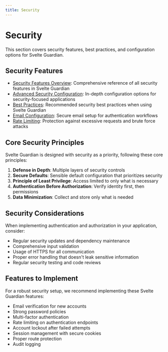 ```yaml
---
title: Security
---
```


# Security

This section covers security features, best practices, and configuration options for Svelte Guardian.

## Security Features

- [Security Features Overview](security-features.md): Comprehensive reference of all security features in Svelte Guardian
- [Advanced Security Configuration](advanced-configuration.md): In-depth configuration options for security-focused applications
- [Best Practices](best-practices.md): Recommended security best practices when using Svelte Guardian
- [Email Configuration](email-configuration.md): Secure email setup for authentication workflows
- [Rate Limiting](rate-limiting.md): Protection against excessive requests and brute force attacks

## Core Security Principles

Svelte Guardian is designed with security as a priority, following these core principles:

1. **Defense in Depth**: Multiple layers of security controls
2. **Secure Defaults**: Sensible default configuration that prioritizes security
3. **Principle of Least Privilege**: Access limited to only what is necessary
4. **Authentication Before Authorization**: Verify identity first, then permissions
5. **Data Minimization**: Collect and store only what is needed

## Security Considerations

When implementing authentication and authorization in your application, consider:

- Regular security updates and dependency maintenance
- Comprehensive input validation
- Usage of HTTPS for all communication
- Proper error handling that doesn't leak sensitive information
- Regular security testing and code reviews

## Features to Implement

For a robust security setup, we recommend implementing these Svelte Guardian features:

- Email verification for new accounts
- Strong password policies
- Multi-factor authentication
- Rate limiting on authentication endpoints
- Account lockout after failed attempts
- Session management with secure cookies
- Proper route protection
- Audit logging
